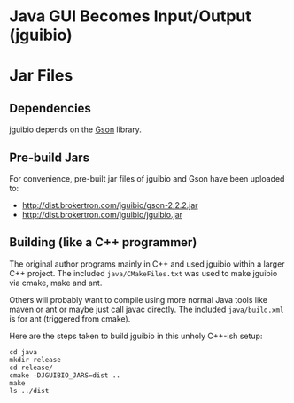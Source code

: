 # Java GUI Becomes Input/Output (jguibio)


Jar Files
=========

Dependencies
------------
jguibio depends on the [Gson](https://en.wikipedia.org/wiki/Gson) library.

Pre-build Jars
--------------
For convenience, pre-built jar files of jguibio and Gson have been uploaded to:

* http://dist.brokertron.com/jguibio/gson-2.2.2.jar
* http://dist.brokertron.com/jguibio/jguibio.jar

Building (like a C++ programmer)
--------------------------------

The original author programs mainly in C++ and used jguibio within a larger C++
project. The included `java/CMakeFiles.txt` was used to make jguibio via cmake,
make and ant.

Others will probably want to compile using more normal Java tools like maven or
ant or maybe just call javac directly. The included `java/build.xml` is for ant
(triggered from cmake).

Here are the steps taken to build jguibio in this unholy C++-ish setup:

```
cd java
mkdir release
cd release/
cmake -DJGUIBIO_JARS=dist ..
make
ls ../dist
```


